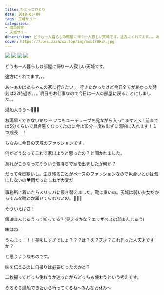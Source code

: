 ```yaml
---
title: ひとっこひとり
date: 2018-03-09
tags: 天城サリー
categories: 
- 成员博客
- 天城サリー
description: どうも一人暮らしの部屋に帰り一人寂しい天城です。途方にくれてます。。。あ〜ぁおばあちゃんの家に行きたい。。行きたかったけど今日全てが終わった時刻は22時過ぎ。。。明日もお仕事なので今日は一人の部屋に...
cover: https://files.zzzhxxx.top/img/mobtr8HsF.jpg 
---
```

![](https://files.zzzhxxx.top/img/mobtr8HsF.jpg)
![](https://files.zzzhxxx.top/img/mobN9DtI7.jpg)
![](https://files.zzzhxxx.top/img/mobUJ3FcA.jpg)
![](https://files.zzzhxxx.top/img/mob3RSST2.jpg)



どうも一人暮らしの部屋に帰り一人寂しい天城です。


途方にくれてます。。。


あ〜ぁおばあちゃんの家に行きたい。。行きたかったけど今日全てが終わった時刻は22時過ぎ。。。明日もお仕事なので今日は一人の部屋に戻ることにしました。。


湯船入ろう〜🧜🏻‍♀️


お湯早くできないかな〜 いつもユーチューブを見ながら入ってます>_<！前までは5分くらいで具合悪くなってたのに今は10分一度も出ずに湯船に入れます！１つ成長！！


ちなみに今日の天城のファッションです！

何がどうなってこれで家出ようと思ったの？と聞かれました。


あれがこうなってそういう気持ちで家を出ましたが何か？


だって今日寒いし。生き残ることがベースのファッションなので色合いとかは気にしないの❤️雨だったしね☔️大変だ


事務所に着いたらスリッパに履き替えました。靴は重いの。天城は弱い少女だからそんな靴とか履いてられないの。👶🏻🥓


そういえばさ！


銀魂まんじゅうって知ってる？(見えるかな？エリザベスの顔まんじゅう)



味はね！


うんまっ！！！美味しすぎでしょ？？？は？え？天才？これ作った人天才ですか？


と思うようなものです。


味を伝えるのに自撮りは必要だったのかと？


二枚撮ってどっち使おうか迷ったからどっちも使おうという考えです。


そろそろ湯船できたから行ってくるね〜みんなお休み〜






